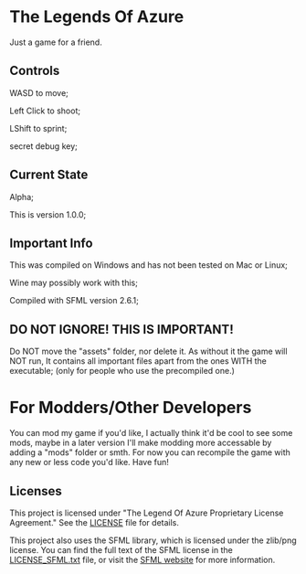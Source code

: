 # The Legends Of Azure

Just a game for a friend.

## Controls
WASD to move;

Left Click to shoot;

LShift to sprint;

secret debug key;

## Current State
Alpha;

This is version 1.0.0;

## Important Info
This was compiled on Windows and has not been tested on Mac or Linux;

Wine may possibly work with this;

Compiled with SFML version 2.6.1;

## DO NOT IGNORE! THIS IS IMPORTANT!
Do NOT move the "assets" folder, nor delete it. As without it the game will NOT run, It contains all important files apart from the ones WITH the executable; (only for people who use the precompiled one.)

# For Modders/Other Developers
You can mod my game if you'd like, I actually think it'd be cool to see some mods, maybe in a later version I'll make modding more accessable by adding a "mods" folder or smth. For now you can recompile the game with any new or less code you'd like. Have fun!

## Licenses
This project is licensed under "The Legend Of Azure Proprietary License Agreement." See the [LICENSE](LICENSE) file for details.

This project also uses the SFML library, which is licensed under the zlib/png license. You can find the full text of the SFML license in the [LICENSE_SFML.txt](LICENSE_SFML.txt) file, or visit the [SFML website](https://www.sfml-dev.org/license.php) for more information.
